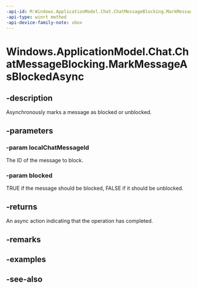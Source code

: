 ```yaml
---
-api-id: M:Windows.ApplicationModel.Chat.ChatMessageBlocking.MarkMessageAsBlockedAsync(System.String,System.Boolean)
-api-type: winrt method
-api-device-family-note: xbox
---
```


<!-- Method syntax
public Windows.Foundation.IAsyncAction MarkMessageAsBlockedAsync(System.String localChatMessageId, System.Boolean blocked)
-->

# Windows.ApplicationModel.Chat.ChatMessageBlocking.MarkMessageAsBlockedAsync

## -description
Asynchronously marks a message as blocked or unblocked.

## -parameters
### -param localChatMessageId
The ID of the message to block.

### -param blocked
TRUE if the message should be blocked, FALSE if it should be unblocked.

## -returns
An async action indicating that the operation has completed.

## -remarks

## -examples

## -see-also
